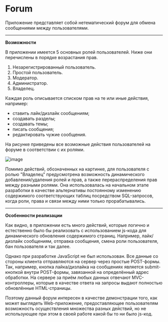 # Forum
Приложение представляет собой нетематический форум для обмена сообщениями между пользователями.

_______

**Возможности**

В приложении имеется 5 основных ролей пользователей. Ниже они перечислены в порядке возрастания прав.

1) Незарегистрированный пользователь.
2) Простой пользователь.
3) Модератор.
4) Администратор.
5) Владелец.

Каждая роль описывается списком прав на те или иные действия, например:

- ставить лайк/дизлайк сообщениям;
- создавать разделы;
- создавать темы;
- писать сообщения;
- редактировать чужие сообщения.

На рисунке приведены все возможные действия пользователей на форуме в соответствии с их ролями.

![image](https://github.com/pankoivan/Forum/assets/81259100/f3df5199-8b92-4a88-903b-f3e95a57597e)

Помимо действий, обозначенных на картинке, для пользователя с ролью "Владелец" предусмотрена возможность динамического добавления/удаления ролей и прав, а также перераспределения прав между разными ролями. Она использовалась на начальном этапе разработки в качестве альтернативы постоянному изменению содержимого соответствующих таблиц посредством SQL-запросов, когда роли, права и связи между ними только прорабатывались.

_______

**Особенности реализации**

Как видно, в приложении есть много действий, которые логично и естественно было бы реализовать с использованием js-кода для динамического обновления содержимого страниц. Например, лайк/дизлайк сообщениям, отправка сообщения, смена роли пользователя, бан пользователя и так далее.

Однако при разработке JavaScript не был использован. Все данные со стороны клиента отправляются на сервер через простые POST-формы. Так, например, кнопка лайка/дизлайка на сообщениях является submit-кнопкой внутри POST-формы, завязанной на определённый адрес обработки. На сервере за приём любых данных отвечают MVC-контроллеры, которые в качестве ответа на запросы выдают полностью обновлённые HTML-страницы.

Поэтому данный форум интересен в качестве демонстрации того, как может выглядеть Web-приложение, предоставляющее пользователям возможность осуществления множества разных действий, но не использующее при этом в своей работе какой бы то ни было js-код.
